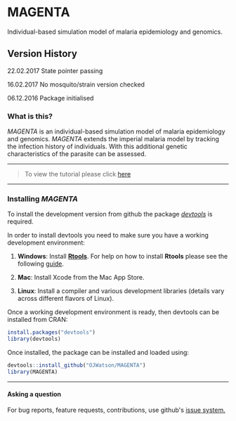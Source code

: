 # MAGENTA

Individual-based simulation model of malaria epidemiology and genomics.

## Version History

22.02.2017  State pointer passing

16.02.2017  No mosquito/strain version checked 

06.12.2016  Package initialised

### What is this?

*MAGENTA* is an individual-based simulation model of malaria epidemiology and genomics.
*MAGENTA* extends the imperial malaria model by tracking the infection history of 
individuals. With this additional genetic characteristics of the parasite can be 
assessed.

***
> To view the tutorial please click [here](https://github.com/bobverity/MAGENTA/blob/master/tutorials/MAGENTA_tutorial.md)

***

### Installing *MAGENTA*

To install the development version from github the package [*devtools*](https://github.com/hadley/devtools) is required.

In order to install devtools you need to make sure you have a working development environment:

1. **Windows**: Install **[Rtools](https://cran.r-project.org/bin/windows/Rtools/)**. For help on how to install **Rtools** please see the following [guide](https://github.com/stan-dev/rstan/wiki/Install-Rtools-for-Windows).

2. **Mac**: Install Xcode from the Mac App Store.

3. **Linux**: Install a compiler and various development libraries (details vary across different flavors of Linux).

Once a working development environment is ready, then devtools can be installed from CRAN:

```r
install.packages("devtools")
library(devtools)
```
Once installed, the package can be installed and loaded using:

```r
devtools::install_github("OJWatson/MAGENTA")
library(MAGENTA)
```

***

#### Asking a question

For bug reports, feature requests, contributions, use github's [issue system.](https://github.com/OJWatson/MAGENTA/issues)